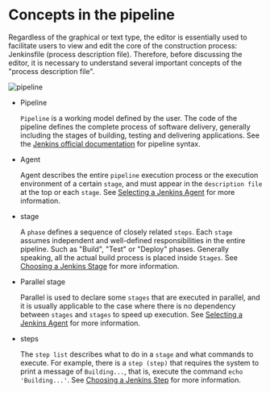 # Concepts in the pipeline

Regardless of the graphical or text type, the editor is essentially used to facilitate users to view and edit the core of the construction process: Jenkinsfile (process description file). Therefore, before discussing the editor, it is necessary to understand several important concepts of the "process description file".

![pipeline](../../../images/pipeline.png)

- Pipeline

    `Pipeline` is a working model defined by the user. The code of the pipeline defines the complete process of software delivery, generally including the stages of building, testing and delivering applications.
    See the [Jenkins official documentation](https://www.jenkins.io/doc/book/pipeline/jenkinsfile/) for pipeline syntax.

- Agent

    Agent describes the entire `pipeline` execution process or the execution environment of a certain `stage`, and must appear in the `description file` at the top or each `stage`.
    See [Selecting a Jenkins Agent](./PipelineAgent.md) for more information.

- stage

    A `phase` defines a sequence of closely related `steps`. Each `stage` assumes independent and well-defined responsibilities in the entire pipeline.
    Such as "Build", "Test" or "Deploy" phases. Generally speaking, all the actual build process is placed inside `Stages`.
    See [Choosing a Jenkins Stage](https://www.jenkins.io/doc/book/pipeline/#stage) for more information.

- Parallel stage

    Parallel is used to declare some `stages` that are executed in parallel, and it is usually applicable to the case where there is no dependency between `stages` and `stages` to speed up execution.
    See [Selecting a Jenkins Agent](./PipelineAgent.md) for more information.

- steps

    The `step list` describes what to do in a `stage` and what commands to execute. For example, there is a `step (step)` that requires the system to print a message of `Building...`, that is, execute the command `echo 'Building...'`.
    See [Choosing a Jenkins Step](https://www.jenkins.io/doc/book/pipeline/#stage) for more information.